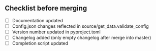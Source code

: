 ## Checklist before merging 
- [ ] Documentation updated
- [ ] Config.json changes reflected in source/get_data.validate_config
- [ ] Version number updated in pyproject.toml
- [ ] Changelog added (only empty changelog after merge into master)
- [ ] Completion script updated